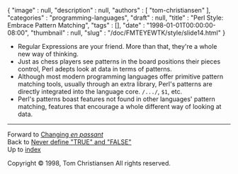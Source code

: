 {
   "image" : null,
   "description" : null,
   "authors" : [
      "tom-christiansen"
   ],
   "categories" : "programming-languages",
   "draft" : null,
   "title" : "Perl Style: Embrace Pattern Matching",
   "tags" : [],
   "date" : "1998-01-01T00:00:00-08:00",
   "thumbnail" : null,
   "slug" : "/doc/FMTEYEWTK/style/slide14.html"
}


-   Regular Expressions are your friend. More than that, they're a whole new way of thinking.
-   Just as chess players see patterns in the board positions their pieces control, Perl adepts look at data in terms of patterns.
-   Although most modern programming languages offer primitive pattern matching tools, usually through an extra library, Perl's patterns are directly integrated into the language core. `/.../`, `$1`, etc.
-   Perl's patterns boast features not found in other languages' pattern matching, features that encourage a whole different way of looking at data.

------------------------------------------------------------------------

Forward to [Changing *en passant*](/doc/FMTEYEWTK/style/slide15.html)
\
Back to [Never define "TRUE" and "FALSE"](/doc/FMTEYEWTK/style/slide13.html)
\
Up to [index](/doc/FMTEYEWTK/style/slide-index.html)

Copyright © 1998, Tom Christiansen
All rights reserved.
